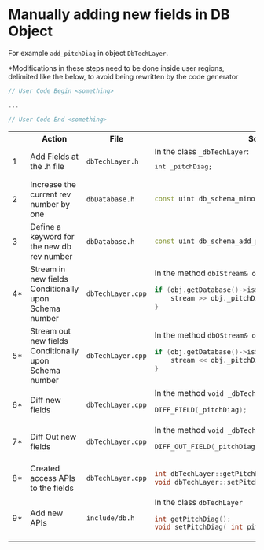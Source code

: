 # Manually adding new fields in DB Object

For example `add_pitchDiag` in object `DbTechLayer`.

*Modifications in these steps need to be done inside user regions, delimited like the below, to avoid being rewritten by the code generator
```cpp
// User Code Begin <something>

...

// User Code End <something>
```
<table>
  <tr>
    <th></th><th>Action</th><th>File</th><th>Source Code</th>
  </tr>
  <tr>
    <td>1</td>
    <td>Add Fields at the .h file</td>
    <td><code>dbTechLayer.h</code></td>
    <td>In the class <code>_dbTechLayer</code>:<br><pre lang="cpp">int _pitchDiag;</pre></td>
  </tr>
  <tr>
    <td>2</td>
    <td>Increase the current rev number by one </td>
    <td><code>dbDatabase.h</code></td>
    <td>

``` cpp
const uint db_schema_minor = 52;
```
  </td></tr>
    <tr>
    <td>3</td>
    <td>Define a keyword for the new db rev number</td>
    <td><code>dbDatabase.h</code></td>
    <td>

``` cpp
const uint db_schema_add_pitchDiag = 52;
```
  </td></tr>
  </td></tr>
    <tr>
    <td>4*</td>
    <td>Stream in new fields Conditionally upon Schema number</td>
    <td><code>dbTechLayer.cpp</code></td>
    <td>In the method <code>dbIStream& operator>></code>:

``` cpp
if (obj.getDatabase()->isSchema(db_schema_add_pitchDiag)) {
    stream >> obj._pitchDiag;
}
```
  </td></tr>
  <tr>
    <td>5*</td>
    <td>Stream out new fields Conditionally upon Schema number</td>
    <td><code>dbTechLayer.cpp</code></td>
    <td>
      In the method <code>dbOStream& operator<<</code>:

``` cpp
if (obj.getDatabase()->isSchema(db_schema_add_pitchDiag)) {
    stream << obj._pitchDiag;
}
```
  </td></tr>
  <tr>
    <td>6*</td>
    <td>Diff new fields</td>
    <td><code>dbTechLayer.cpp</code></td>
    <td>
      In the method <code>void _dbTechLayer::differences</code>:

``` cpp
DIFF_FIELD(_pitchDiag);
```
  </td></tr>
  <tr>
    <td>7*</td>
    <td>Diff Out new fields</td>
    <td><code>dbTechLayer.cpp</code></td>
    <td>
      In the method <code>void _dbTechLayer::out</code>:

``` cpp
DIFF_OUT_FIELD(_pitchDiag);
```
  </td></tr>
  <tr>
    <td>8*</td>
    <td>Created access APIs to the fields </td>
    <td><code>dbTechLayer.cpp</code></td>
    <td>

``` cpp
int dbTechLayer::getPitchDiag() {...}
void dbTechLayer::setPitchDiag( int pitch ) {...}
```
  </td></tr>
  <tr>
    <td>9*</td>
    <td> Add new APIs</td>
    <td><code>include/db.h</code></td>
    <td>In the class <code>dbTechLayer</code>

``` cpp
int getPitchDiag();
void setPitchDiag( int pitch );
```
  </td></tr>
</table>